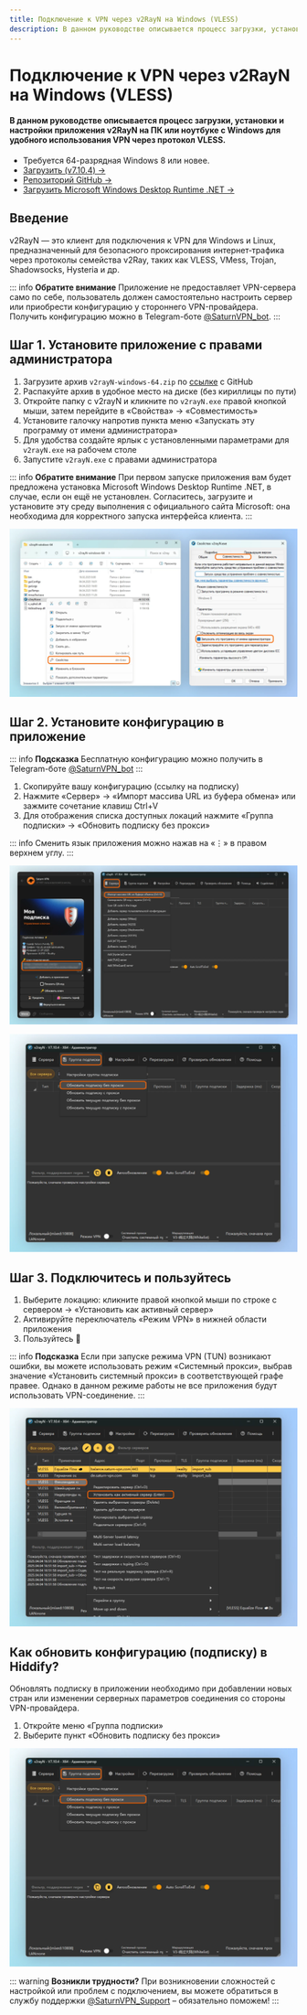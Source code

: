 ```yaml
---
title: Подключение к VPN через v2RayN на Windows (VLESS)
description: В данном руководстве описывается процесс загрузки, установки и настройки приложения v2RayN на ПК или ноутбуке с Windows для удобного использования VPN через протокол VLESS.
---
```


# Подключение к VPN через v2RayN на Windows (VLESS)

#### В данном руководстве описывается процесс загрузки, установки и настройки приложения v2RayN на ПК или ноутбуке с Windows для удобного использования VPN через протокол VLESS.

* Требуется 64-разрядная Windows 8 или новее.
* [Загрузить (v7.10.4) →](https://github.com/2dust/v2rayN/releases/download/7.10.4/v2rayN-windows-64.zip)
* [Репозиторий GitHub →](https://github.com/2dust/v2rayN)
* [Загрузить Microsoft Windows Desktop Runtime .NET →](https://dotnet.microsoft.com/ru-ru/download/dotnet/9.0)


## Введение

v2RayN — это клиент для подключения к VPN для Windows и Linux, предназначенный для безопасного проксирования интернет‑трафика через протоколы семейства v2Ray, таких как VLESS, VMess, Trojan, Shadowsocks, Hysteria и др.

::: info **Обратите внимание** 
Приложение не предоставляет VPN-сервера само по себе, пользователь должен самостоятельно настроить сервер или приобрести конфигурацию у стороннего VPN-провайдера. Получить конфигурацию можно в Telegram-боте [@SaturnVPN_bot](https://t.me/SaturnVPN_bot?start=docs).
:::

## Шаг 1. Установите приложение с правами администратора

1. Загрузите архив `v2rayN-windows-64.zip` по [ссылке](https://github.com/2dust/v2rayN/releases) с GitHub
2. Распакуйте архив в удобное место на диске (без кириллицы по пути)
3. Откройте папку с v2rayN и кликните по `v2rayN.exe` правой кнопкой мыши, затем перейдите в «Свойства» → «Совместимость»
4. Установите галочку напротив пункта меню «Запускать эту программу от имени администратора»
5. Для удобства создайте ярлык с установленными параметрами для `v2rayN.exe` на рабочем столе
6. Запустите `v2rayN.exe` с правами администратора

::: info **Обратите внимание** 
При первом запуске приложения вам будет предложена установка Microsoft Windows Desktop Runtime .NET, в случае, если он ещё не установлен. Согласитесь, загрузите и установите эту среду выполнения с официального сайта Microsoft: она необходима для корректного запуска интерфейса клиента.
:::

![Настройка прав администратора](/public/pages/windows/v2rayn/1.webp)

## Шаг 2. Установите конфигурацию в приложение

::: info **Подсказка** 
Бесплатную конфигурацию можно получить в Telegram-боте [@SaturnVPN_bot](https://t.me/SaturnVPN_bot?start=docs)
:::

1. Скопируйте вашу конфигурацию (ссылку на подписку)
2. Нажмите «Сервер» → «Импорт массива URL из буфера обмена» или зажмите сочетание клавиш Ctrl+V
3. Для отображения списка доступных локаций нажмите «Группа подписки» → «Обновить подписку без прокси»

::: info Сменить язык приложения можно нажав на «⋮» в правом верхнем углу.
:::

![Импорт конфигурации](/public/pages/windows/v2rayn/2.webp)

![Импорт конфигурации](/public/pages/windows/v2rayn/3.webp)

## Шаг 3. Подключитесь и пользуйтесь

1. Выберите локацию: кликните правой кнопкой мыши по строке с сервером → «Установить как активный сервер»
2. Активируйте переключатель «Режим VPN» в нижней области приложения
3. Пользуйтесь 🙂

::: info **Подсказка** 
Если при запуске режима VPN (TUN) возникают ошибки, вы можете использовать режим «Системный прокси», выбрав значение «Установить системный прокси» в соответствующей графе правее. Однако в данном режиме работы не все приложения будут использовать VPN-соединение.
:::

![Включение VPN](/public/pages/windows/v2rayn/4.webp)

## Как обновить конфигурацию (подписку) в Hiddify?
Обновлять подписку в приложении необходимо при добавлении новых стран или изменении серверных параметров соединения со стороны VPN-провайдера.
1. Откройте меню «Группа подписки»
2. Выберите пункт «Обновить подписку без прокси»

![Обновление конфигурации](/public/pages/windows/v2rayn/3.webp)

::: warning **Возникли трудности?** 
При возникновении сложностей с настройкой или проблем с подключением, вы можете обратиться в службу поддержки [@SaturnVPN_Support](https://t.me/SaturnVPN_Support) – обязательно поможем!
:::